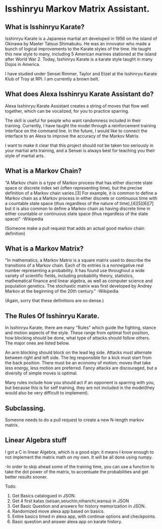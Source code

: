 # Isshinryu Markov Matrix Assistant.


## What is Isshinryu Karate?

Isshinryu Karate is a Japanese martial art developed in 1956 on the island of Okinawa by Master Tatsuo Shimabuku. He was an innovator who made a bunch of logical improvements to the Karate styles of the time. He taught this new style to many, including 5 American marines stationed at the island after World War 2. Today, Isshinryu Karate is a karate style taught in many Dojos in America.

I have studied under Sensei Rimmer, Taylor and Etzel at the Isshinryu Karate Klub of Troy at RPI. I am currently a brown belt.

## What does Alexa Isshinryu Karate Assistant do?

Alexa Isshinryu Karate Assistant creates a string of moves that flow well together, which can be vocalized, for you to practice sparring.

The skill is useful for people who want randomness included in their training. Currently, I have taught the model through a reinforcement training interface on the command line. In the future, I would like to connect the interface to an Alexa to improve the accuracy of the Markov Matrix.

I want to make it clear that this project should not be taken too seriously in your martial arts training, and a Sensei is always best for teaching you their style of martial arts.

## What is a Markov Chain?

"A Markov chain is a type of Markov process that has either discrete state space or discrete index set (often representing time), but the precise definition of a Markov chain varies.[3] For example, it is common to define a Markov chain as a Markov process in either discrete or continuous time with a countable state space (thus regardless of the nature of time),[4][5][6][7] but it is also common to define a Markov chain as having discrete time in either countable or continuous state space (thus regardless of the state space)"
-Wikipedia

(Someone make a pull request that adds an actual good markov chain definition)

## What is a Markov Matrix?

"In mathematics, a Markov Matrix is a square matrix used to describe the transitions of a Markov chain. Each of its entries is a nonnegative real number representing a probability. It has found use throughout a wide variety of scientific fields, including probability theory, statistics, mathematical finance and linear algebra, as well as computer science and population genetics. The stochastic matrix was first developed by Andrey Markov at the beginning of the 20th century."
-Wikipedia

(Again, sorry that these definitions are so dense.)

## The Rules Of Isshinryu Karate.

In Isshinryu Karate, there are many "Rules" which guide the fighting, stance and motion aspects of the style. These range from optimal foot position, how blocking should be done, what type of attacks should follow others. The major ones are listed below.

An arm blocking should block on the lead leg side.
Attacks must alternate between right and left side.
The leg responsible for a kick must start from the back position.
There must be an economy of motion; moves that take less energy, less motion are preferred.
Fancy attacks are discouraged, but a diversity of simple moves is optimal.

Many rules include how you should act if an opponent is sparring with you, but because this is for self training, they are not included in the model(they would also be very difficult to implement).

## Subclassing.
Someone needs to do a pull request to create a new N-length markov matrix.

## Linear Algebra stuff

I got a C in linear Algebra, which is a good sign: it means I know enough to not implement the matrix math on my own. It will be all done using numpy.


-In order to skip ahead some of the training time, you can use a function to take the dot power of the matrix, to accentuate the probabilities and get better results sooner.


Todo:
1. Get Basics catalogued in JSON.
2. Get 4 first katas (seisan,seiuchin,nihanchi,wansu) in JSON
3. Get Basic Question and answers for history memorization in JSON.
4. Randomized move alexa app based on basics.
5. Entire basics timed in alexa app, with continue options and checkpoints.
6. Basic question and answer alexa app on karate history.

